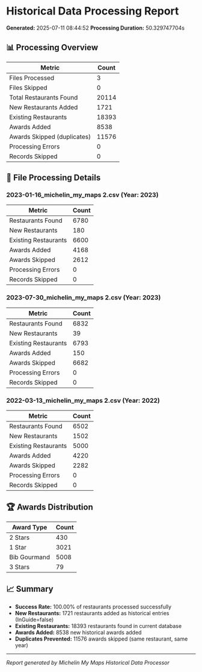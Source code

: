 # Historical Data Processing Report

**Generated:** 2025-07-11 08:44:52
**Processing Duration:** 50.329747704s

## 📊 Processing Overview

| Metric | Count |
|--------|-------|
| Files Processed | 3 |
| Files Skipped | 0 |
| Total Restaurants Found | 20114 |
| New Restaurants Added | 1721 |
| Existing Restaurants | 18393 |
| Awards Added | 8538 |
| Awards Skipped (duplicates) | 11576 |
| Processing Errors | 0 |
| Records Skipped | 0 |

## 📁 File Processing Details

### 2023-01-16_michelin_my_maps 2.csv (Year: 2023)

| Metric | Count |
|--------|-------|
| Restaurants Found | 6780 |
| New Restaurants | 180 |
| Existing Restaurants | 6600 |
| Awards Added | 4168 |
| Awards Skipped | 2612 |
| Processing Errors | 0 |
| Records Skipped | 0 |

### 2023-07-30_michelin_my_maps 2.csv (Year: 2023)

| Metric | Count |
|--------|-------|
| Restaurants Found | 6832 |
| New Restaurants | 39 |
| Existing Restaurants | 6793 |
| Awards Added | 150 |
| Awards Skipped | 6682 |
| Processing Errors | 0 |
| Records Skipped | 0 |

### 2022-03-13_michelin_my_maps 2.csv (Year: 2022)

| Metric | Count |
|--------|-------|
| Restaurants Found | 6502 |
| New Restaurants | 1502 |
| Existing Restaurants | 5000 |
| Awards Added | 4220 |
| Awards Skipped | 2282 |
| Processing Errors | 0 |
| Records Skipped | 0 |

## 🏆 Awards Distribution

| Award Type | Count |
|------------|-------|
| 2 Stars | 430 |
| 1 Star | 3021 |
| Bib Gourmand | 5008 |
| 3 Stars | 79 |

## 📈 Summary

- **Success Rate:** 100.00% of restaurants processed successfully
- **New Restaurants:** 1721 restaurants added as historical entries (InGuide=false)
- **Existing Restaurants:** 18393 restaurants found in current database
- **Awards Added:** 8538 new historical awards added
- **Duplicates Prevented:** 11576 awards skipped (same restaurant, same year)

---
*Report generated by Michelin My Maps Historical Data Processor*
